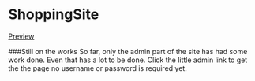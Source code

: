 # ShoppingSite
[Preview](https://shoppping-siiittteee.netlify.app/)

###Still on the works
So far, only the admin part of the site has had some work done. Even that has a lot to be done.
Click the little admin link to get the the page no username or password is required yet.
